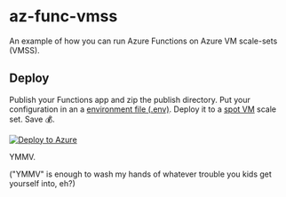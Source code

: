 # az-func-vmss

An example of how you can run Azure Functions on Azure VM scale-sets (VMSS).

## Deploy

Publish your Functions app and zip the publish directory. Put your configuration in an a [environment file (.env)](https://docs.docker.com/compose/env-file/). Deploy it to a [spot VM](https://azure.microsoft.com/en-us/services/virtual-machines/spot/) scale set. Save 💰.

[![Deploy to Azure](https://aka.ms/deploytoazurebutton)](https://portal.azure.com/#create/Microsoft.Template/uri/https%3A%2F%2Fgithub.com%2Fjoelverhagen%2Faz-func-vmss%2Freleases%2Fdownload%2Fv0.0.2%2Fspot-workers.deploymentTemplate.json)

YMMV.

("YMMV" is enough to wash my hands of whatever trouble you kids get yourself into, eh?)